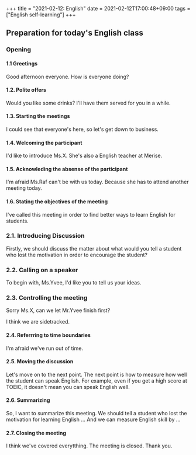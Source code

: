 +++
title =  "2021-02-12: English"
date = 2021-02-12T17:00:48+09:00
tags = ["English self-learning"]
+++

## Preparation for today's English class

### Opening

#### 1.1 Greetings

Good afternoon everyone.
How is everyone doing?

#### 1.2. Polite offers

Would you like some drinks?
I'll have them served for you in a while.

#### 1.3. Starting the meetings

I could see that everyone's here, so let's get down to business.

#### 1.4. Welcoming the participant

I'd like to introduce Ms.X.
She's also a English teacher at Merise.

#### 1.5. Acknowleding the absense of the participant

I'm afraid Ms.Raf can't be with us today.
Because she has to attend another meeting today.

#### 1.6. Stating the objectives of the meeting

I've called this meeting in order to find better ways to learn English for students.

### 2.1. Introducing Discussion

Firstly, we should discuss the matter about what would you tell a student who lost the motivation in order to encourage the student?

### 2.2. Calling on a speaker

To begin with, Ms.Yvee, I'd like you to tell us your ideas.

### 2.3. Controlling the meeting

Sorry Ms.X, can we let Mr.Yvee finish first?

I think we are sidetracked.

#### 2.4. Referrring to time boundaries

I'm afraid we've run out of time.

#### 2.5. Moving the discussion

Let's move on to the next point.
The next point is how to measure how well the student can speak English.
For example, even if you get a high score at TOEIC, it doesn't mean you can speak English well.

#### 2.6. Summarizing

So, I want to summarize this meeting.
We should tell a student who lost the motivation for learning English ...
And we can measure English skill by ...

#### 2.7. Closing the meeting

I think we've covered everytthing.
The meeting is closed.
Thank you.
